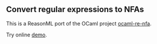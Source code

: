 ## Convert regular expressions to NFAs

This is a ReasonML port of the OCaml project [ocaml-re-nfa].

Try online [demo].

[ocaml-re-nfa]: https://github.com/yallop/ocaml-re-nfa
[demo]: http://www.compiler.org/reason-re-nfa/src/index.html
